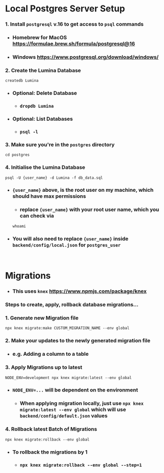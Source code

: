 # Local Postgres Server Setup
### 1. Install `postgresql` v.16 to get access to `psql` commands
- ### Homebrew for MacOS https://formulae.brew.sh/formula/postgresql@16
- ### Windows https://www.postgresql.org/download/windows/

### 2. Create the Lumina Database
```
createdb Lumina
```
- ### Optional: Delete Database
    - ### `dropdb Lumina`
- ### Optional: List Databases
    - ### `psql -l`

### 3. Make sure you're in the `postgres` directory
```
cd postgres
```
### 4. Initialise the Lumina Database
```
psql -U {user_name} -d Lumina -f db_data.sql
```
- ### `{user_name}` above, is the root user on my machine, which should have max permissions
    - ### replace `{user_name}` with your root user name, which you can check via
    ```
    whoami
    ```
- ### You will also need to replace `{user_name}` inside `backend/config/local.json` for `postgres_user`

<br>

# Migrations
- ### This uses `knex` https://www.npmjs.com/package/knex

### Steps to create, apply, rollback database migrations...

### 1. Generate new Migration file
```
npx knex migrate:make CUSTOM_MIGRATION_NAME --env global
```

### 2. Make your updates to the newly generated migration file
- ### e.g. Adding a column to a table

### 3. Apply Migrations up to latest
```
NODE_ENV=development npx knex migrate:latest --env global
```
- ### `NODE_ENV=...` will be dependent on the environment
    - ### When applying migration locally, just use `npx knex migrate:latest --env global` which will use `backend/config/default.json` values

### 4. Rollback latest Batch of Migrations
```
npx knex migrate:rollback --env global
```
- ### To rollback the migrations by 1
    - ### `npx knex migrate:rollback --env global --step=1`